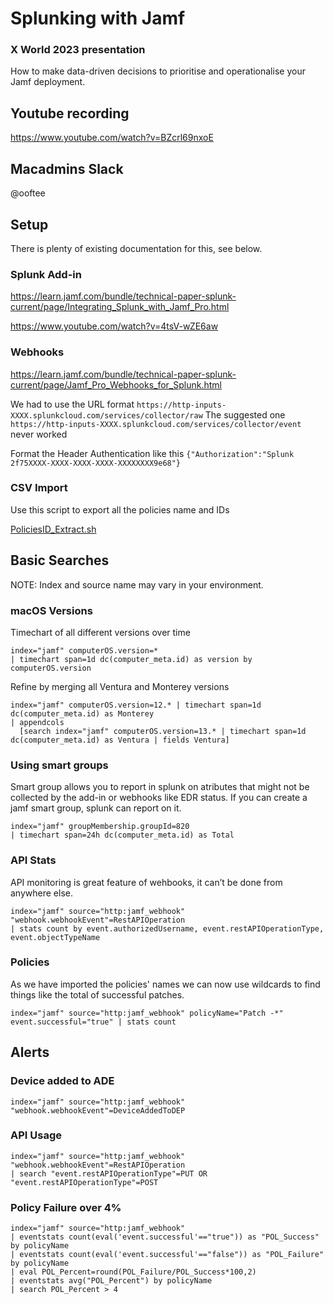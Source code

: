 # Splunking with Jamf
### X World 2023 presentation

How to make data-driven decisions to prioritise and operationalise your Jamf deployment.

## Youtube recording

https://www.youtube.com/watch?v=BZcrl69nxoE

## Macadmins Slack

@ooftee

## Setup

There is plenty of existing documentation for this, see below.

### Splunk Add-in

https://learn.jamf.com/bundle/technical-paper-splunk-current/page/Integrating_Splunk_with_Jamf_Pro.html

https://www.youtube.com/watch?v=4tsV-wZE6aw

### Webhooks

https://learn.jamf.com/bundle/technical-paper-splunk-current/page/Jamf_Pro_Webhooks_for_Splunk.html

We had to use the URL format `https://http-inputs-XXXX.splunkcloud.com/services/collector/raw`
The suggested one `https://http-inputs-XXXX.splunkcloud.com/services/collector/event` never worked

Format the Header Authentication like this `{"Authorization":"Splunk 2f75XXXX-XXXX-XXXX-XXXX-XXXXXXXX9e68"}`

### CSV Import

Use this script to export all the policies name and IDs

[PoliciesID_Extract.sh
](https://github.com/ooftee/Splunking_with_Jamf/blob/main/PoliciesID_Extract.sh)

## Basic Searches

NOTE: Index and source name may vary in your environment.

### macOS Versions
Timechart of all different versions over time

```
index="jamf" computerOS.version=* 
| timechart span=1d dc(computer_meta.id) as version by computerOS.version
```

Refine by merging all Ventura and Monterey versions

```
index="jamf" computerOS.version=12.* | timechart span=1d dc(computer_meta.id) as Monterey 
| appendcols 
  [search index="jamf" computerOS.version=13.* | timechart span=1d dc(computer_meta.id) as Ventura | fields Ventura]
```

### Using smart groups

Smart group allows you to report in splunk on atributes that might not be collected by the add-in or webhooks like EDR status.
If you can create a jamf smart group, splunk can report on it.

```
index="jamf" groupMembership.groupId=820 
| timechart span=24h dc(computer_meta.id) as Total
```

### API Stats

API monitoring is great feature of wehbooks, it can’t be done from anywhere else.

```
index="jamf" source="http:jamf_webhook" "webhook.webhookEvent"=RestAPIOperation 
| stats count by event.authorizedUsername, event.restAPIOperationType, event.objectTypeName
```

### Policies
As we have imported the policies' names we can now use wildcards to find things like the total of successful patches.

```
index="jamf" source="http:jamf_webhook" policyName="Patch -*" event.successful="true" | stats count
```

## Alerts

### Device added to ADE
```
index="jamf" source="http:jamf_webhook" "webhook.webhookEvent"=DeviceAddedToDEP
```

### API Usage
```
index="jamf" source="http:jamf_webhook" "webhook.webhookEvent"=RestAPIOperation 
| search "event.restAPIOperationType"=PUT OR "event.restAPIOperationType"=POST
```

### Policy Failure over 4%
```
index="jamf" source="http:jamf_webhook"
| eventstats count(eval('event.successful'=="true")) as "POL_Success" by policyName
| eventstats count(eval('event.successful'=="false")) as "POL_Failure" by policyName
| eval POL_Percent=round(POL_Failure/POL_Success*100,2)
| eventstats avg("POL_Percent") by policyName
| search POL_Percent > 4
```
